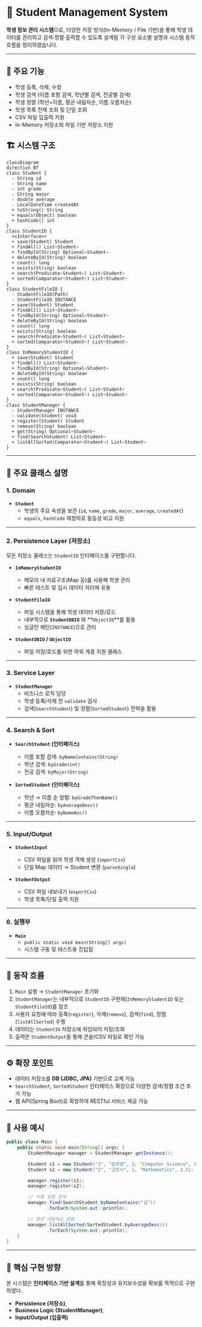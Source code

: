 # 📘 Student Management System

**학생 정보 관리 시스템**으로, 다양한 저장 방식(In-Memory / File 기반)을 통해 학생 데이터를 관리하고 검색·정렬·출력할 수 있도록 설계됨
각 구성 요소별 설명과 시스템 동작 흐름을 정리하였습니다.

---

## 🚀 주요 기능

- 학생 등록, 삭제, 수정  
- 학생 검색 (이름 포함 검색, 학년별 검색, 전공별 검색)  
- 학생 정렬 (학년+이름, 평균 내림차순, 이름 오름차순)  
- 학생 목록 전체 조회 및 단일 조회  
- CSV 파일 입출력 지원  
- In-Memory 저장소와 파일 기반 저장소 지원  


## 🏗 시스템 구조

```mermaid
classDiagram
direction BT
class Student {
  - String id
  - String name
  - int grade
  - String major
  - double average
  - LocalDateTime createdAt
  + toString() String
  + equals(Object) boolean
  + hashCode() int
}
class StudentIO {
  <<Interface>>
  + save(Student) Student
  + findAll() List~Student~
  + findById(String) Optional~Student~
  + deleteById(String) boolean
  + count() long
  + exists(String) boolean
  + search(Predicate~Student~) List~Student~
  + sorted(Comparator~Student~) List~Student~
}
class StudentFileIO {
  - StudentFileIO(Path)
  - StudentFileIO INSTANCE
  + save(Student) Student
  + findAll() List~Student~
  + findById(String) Optional~Student~
  + deleteById(String) boolean
  + count() long
  + exists(String) boolean
  + search(Predicate~Student~) List~Student~
  + sorted(Comparator~Student~) List~Student~
}
class InMemoryStudentIO {
  + save(Student) Student
  + findAll() List~Student~
  + findById(String) Optional~Student~
  + deleteById(String) boolean
  + count() long
  + exists(String) boolean
  + search(Predicate~Student~) List~Student~
  + sorted(Comparator~Student~) List~Student~
}
class StudentManager {
  - StudentManager INSTANCE
  - validate(Student) void
  + register(Student) Student
  + remove(String) boolean
  + get(String) Optional~Student~
  + find(SearchStudent) List~Student~
  + listAllSorted(Comparator~Student~) List~Student~
}
```

---

## 📂 주요 클래스 설명

### 1. **Domain**
- **`Student`**
  - 학생의 주요 속성을 보관 (`id`, `name`, `grade`, `major`, `average`, `createdAt`)  
  - `equals`, `hashCode` 재정의로 동등성 비교 지원  

---

### 2. **Persistence Layer (저장소)**  
모든 저장소 클래스는 `StudentIO` 인터페이스를 구현합니다.

- **`InMemoryStudentIO`**  
  - 메모리 내 자료구조(Map 등)를 사용해 학생 관리  
  - 빠른 테스트 및 임시 데이터 처리에 유용  

- **`StudentFileIO`**  
  - 파일 시스템을 통해 학생 데이터 저장/로드  
  - 내부적으로 **`StudentDBIO`** 와 **`ObjectIO`**를 활용  
  - 싱글턴 패턴(`INSTANCE`)으로 관리  

- **`StudentDBIO` / `ObjectIO`**  
  - 파일 저장/로드를 위한 하위 계층 지원 클래스  

---

### 3. **Service Layer**  

- **`StudentManager`**
  - 비즈니스 로직 담당  
  - 학생 등록/삭제 전 `validate` 검사  
  - 검색(`SearchStudent`) 및 정렬(`SortedStudent`) 전략을 활용  

---

### 4. **Search & Sort**  

- **`SearchStudent` (인터페이스)**  
  - 이름 포함 검색: `byNameContains(String)`  
  - 학년 검색: `byGrade(int)`  
  - 전공 검색: `byMajor(String)`  

- **`SortedStudent` (인터페이스)**  
  - 학년 → 이름 순 정렬: `byGradeThenName()`  
  - 평균 내림차순: `byAverageDesc()`  
  - 이름 오름차순: `byNameAsc()`  

---

### 5. **Input/Output**  

- **`StudentInput`**
  - CSV 파일을 읽어 학생 객체 생성 (`importCsv`)  
  - 단일 Map 데이터 → Student 변환 (`parseSingle`)  

- **`StudentOutput`**
  - CSV 파일 내보내기 (`exportCsv`)  
  - 학생 목록/단일 출력 지원  

---

### 6. **실행부**

- **`Main`**
  - `public static void main(String[] args)`  
  - 시스템 구동 및 테스트용 진입점  

---

## 🔄 동작 흐름

1. `Main` 실행 → `StudentManager` 초기화  
2. `StudentManager`는 내부적으로 `StudentIO` 구현체(`InMemoryStudentIO` 또는 `StudentFileIO`)를 참조  
3. 사용자 요청에 따라 등록(`register`), 삭제(`remove`), 검색(`find`), 정렬(`listAllSorted`) 수행  
4. 데이터는 `StudentIO` 저장소에 위임되어 저장/조회  
5. 출력은 `StudentOutput`을 통해 콘솔/CSV 파일로 확인 가능  

---

## ⚙️ 확장 포인트

- 데이터 저장소를 **DB (JDBC, JPA)** 기반으로 교체 가능  
- `SearchStudent`, `SortedStudent` 인터페이스 확장으로 다양한 검색/정렬 조건 추가 가능  
- 웹 API(Spring Boot)로 확장하여 RESTful 서비스 제공 가능  

---

## 📝 사용 예시

```java
public class Main {
    public static void main(String[] args) {
        StudentManager manager = StudentManager.getInstance();

        Student s1 = new Student("1", "김주영", 2, "Computer Science", 3.8);
        Student s2 = new Student("2", "고민시", 1, "Mathematics", 3.5);

        manager.register(s1);
        manager.register(s2);

        // 이름 포함 검색
        manager.find(SearchStudent.byNameContains("김"))
               .forEach(System.out::println);

        // 평균 내림차순 정렬
        manager.listAllSorted(SortedStudent.byAverageDesc())
               .forEach(System.out::println);
    }
}
```

---

## 📌 핵심 구현 방향  

본 시스템은 **인터페이스 기반 설계**를 통해 확장성과 유지보수성을 확보를 목적으로 구현하였다.  
- **Persistence (저장소)**,  
- **Business Logic (StudentManager)**,  
- **Input/Output (입출력)**  

